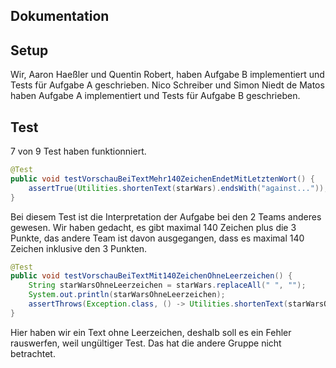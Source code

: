 ## Dokumentation

## Setup

Wir, Aaron Haeßler und Quentin Robert, haben Aufgabe B implementiert und Tests für Aufgabe A geschrieben.
Nico Schreiber und Simon Niedt de Matos haben Aufgabe A implementiert und Tests für Aufgabe B geschrieben.


## Test
7 von 9 Test haben funktionniert.

```java
@Test
public void testVorschauBeiTextMehr140ZeichenEndetMitLetztenWort() {
    assertTrue(Utilities.shortenText(starWars).endsWith("against..."));
}
```
Bei diesem Test ist die Interpretation der Aufgabe bei den 2 Teams anderes gewesen. Wir haben gedacht, es gibt maximal 140 Zeichen plus die 3 Punkte, das andere Team ist davon ausgegangen, dass es maximal 140 Zeichen inklusive den 3 Punkten.

```java
@Test
public void testVorschauBeiTextMit140ZeichenOhneLeerzeichen() {
    String starWarsOhneLeerzeichen = starWars.replaceAll(" ", "");
    System.out.println(starWarsOhneLeerzeichen);
    assertThrows(Exception.class, () -> Utilities.shortenText(starWarsOhneLeerzeichen));
}
```
Hier haben wir ein Text ohne Leerzeichen, deshalb soll es ein Fehler rauswerfen, weil ungültiger Test. Das hat die andere Gruppe nicht betrachtet.